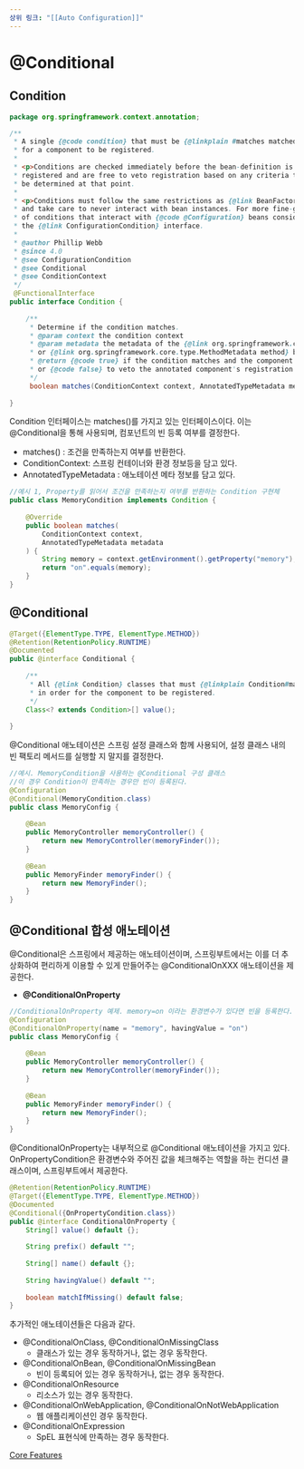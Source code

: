 ```yaml
---
상위 링크: "[[Auto Configuration]]"
---
```

# @Conditional
## Condition
```java
package org.springframework.context.annotation;

/**  
 * A single {@code condition} that must be {@linkplain #matches matched} in order  
 * for a component to be registered. 
 * 
 * <p>Conditions are checked immediately before the bean-definition is due to be 
 * registered and are free to veto registration based on any criteria that can 
 * be determined at that point. 
 * 
 * <p>Conditions must follow the same restrictions as {@link BeanFactoryPostProcessor}  
 * and take care to never interact with bean instances. For more fine-grained control 
 * of conditions that interact with {@code @Configuration} beans consider implementing  
 * the {@link ConfigurationCondition} interface.  
 * 
 * @author Phillip Webb  
 * @since 4.0  
 * @see ConfigurationCondition  
 * @see Conditional  
 * @see ConditionContext  
 */
 @FunctionalInterface  
public interface Condition {  
  
    /**  
     * Determine if the condition matches.     
     * @param context the condition context  
     * @param metadata the metadata of the {@link org.springframework.core.type.AnnotationMetadata class}  
     * or {@link org.springframework.core.type.MethodMetadata method} being checked  
     * @return {@code true} if the condition matches and the component can be registered,  
     * or {@code false} to veto the annotated component's registration  
     */    
     boolean matches(ConditionContext context, AnnotatedTypeMetadata metadata);  
  
}
```

Condition 인터페이스는 matches()를 가지고 있는 인터페이스이다. 이는 @Conditional을 통해 사용되며, 컴포넌트의 빈 등록 여부를 결정한다.

- matches() : 조건을 만족하는지 여부를 반환한다.
- ConditionContext: 스프링 컨테이너와 환경 정보등을 담고 있다.
- AnnotatedTypeMetadata : 애노테이션 메타 정보를 담고 있다.

```java
//예시 1, Property를 읽어서 조건을 만족하는지 여부를 반환하는 Condition 구현체
public class MemoryCondition implements Condition {  
  
    @Override  
    public boolean matches(
	    ConditionContext context,
	    AnnotatedTypeMetadata metadata
	) {  
        String memory = context.getEnvironment().getProperty("memory");  
        return "on".equals(memory);  
    }  
}
```

## @Conditional

```java
@Target({ElementType.TYPE, ElementType.METHOD})  
@Retention(RetentionPolicy.RUNTIME)  
@Documented  
public @interface Conditional {  
  
    /**  
     * All {@link Condition} classes that must {@linkplain Condition#matches match}  
     * in order for the component to be registered.     
     */    
	Class<? extends Condition>[] value();  
  
}
```

@Conditional 애노테이션은 스프링 설정 클래스와 함께 사용되어, 설정 클래스 내의 빈 팩토리 메서드를 실행할 지 말지를 결정한다.

```java
//예시. MemoryCondition을 사용하는 @Conditional 구성 클래스
//이 경우 Condition이 만족하는 경우만 빈이 등록된다.
@Configuration  
@Conditional(MemoryCondition.class)  
public class MemoryConfig {  
  
    @Bean  
    public MemoryController memoryController() {  
        return new MemoryController(memoryFinder());  
    }  
  
    @Bean  
    public MemoryFinder memoryFinder() {  
        return new MemoryFinder();  
    }  
}
```

## @Conditional 합성 애노테이션

@Conditional은 스프링에서 제공하는 애노테이션이며, 스프링부트에서는 이를 더 추상화하여 편리하게 이용할 수 있게 만들어주는 @ConditionalOnXXX 애노테이션을 제공한다.

- **@ConditionalOnProperty**

```java
//ConditionalOnProperty 예제. memory=on 이라는 환경변수가 있다면 빈을 등록한다.  
@Configuration  
@ConditionalOnProperty(name = "memory", havingValue = "on")  
public class MemoryConfig {  
  
    @Bean  
    public MemoryController memoryController() {  
        return new MemoryController(memoryFinder());  
    }  
  
    @Bean  
    public MemoryFinder memoryFinder() {  
        return new MemoryFinder();  
    }  
}
```

@ConditionalOnProperty는 내부적으로 @Conditional 애노테이션을 가지고 있다. OnPropertyCondition은 환경변수와 주어진 값을 체크해주는 역할을 하는 컨디션 클래스이며, 스프링부트에서 제공한다.

```java
@Retention(RetentionPolicy.RUNTIME)  
@Target({ElementType.TYPE, ElementType.METHOD})  
@Documented  
@Conditional({OnPropertyCondition.class})  
public @interface ConditionalOnProperty {  
    String[] value() default {};  
  
    String prefix() default "";  
  
    String[] name() default {};  
  
    String havingValue() default "";  
  
    boolean matchIfMissing() default false;  
}
```

추가적인 애노테이션들은 다음과 같다.

- @ConditionalOnClass, @ConditionalOnMissingClass
    - 클래스가 있는 경우 동작하거나, 없는 경우 동작한다.
- @ConditionalOnBean, @ConditionalOnMissingBean
    - 빈이 등록되어 있는 경우 동작하거나, 없는 경우 동작한다.
- @ConditionalOnResource
    - 리소스가 있는 경우 동작한다.
- @ConditionalOnWebApplication, @ConditionalOnNotWebApplication
    - 웹 애플리케이션인 경우 동작한다.
- @ConditionalOnExpression
    - SpEL 표현식에 만족하는 경우 동작한다.

[Core Features](https://docs.spring.io/spring-boot/docs/current/reference/html/features.html#features.developing-auto-configuration.condition-annotations)